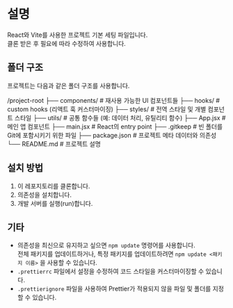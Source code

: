 # 설명

React와 Vite를 사용한 프로젝트 기본 세팅 파일입니다.  
클론 받은 후 필요에 따라 수정하여 사용합니다.

## 폴더 구조

프로젝트는 다음과 같은 폴더 구조를 사용합니다.

/project-root
├── components/ # 재사용 가능한 UI 컴포넌트들
├── hooks/ # custom hooks (리액트 훅 커스터마이징)
├── styles/ # 전역 스타일 및 개별 컴포넌트 스타일
├── utils/ # 공통 함수들 (예: 데이터 처리, 유틸리티 함수)
├── App.jsx # 메인 앱 컴포넌트
├── main.jsx # React의 entry point
├── .gitkeep # 빈 폴더를 Git에 포함시키기 위한 파일
├── package.json # 프로젝트 메타 데이터와 의존성
└── README.md # 프로젝트 설명

## 설치 방법

1. 이 레포지토리를 클론합니다.
2. 의존성을 설치합니다.
3. 개발 서버를 실행(run)합니다.

## 기타

- 의존성을 최신으로 유지하고 싶으면 `npm update` 명령어를 사용합니다.  
  전체 패키지를 업데이트하거나, 특정 패키지를 업데이트하려면 `npm update <패키지 이름>` 을 사용할 수 있습니다.
- `.prettierrc` 파일에서 설정을 수정하여 코드 스타일을 커스터마이징할 수 있습니다.
- `.prettierignore` 파일을 사용하여 Prettier가 적용되지 않을 파일 및 폴더를 지정할 수 있습니다.
